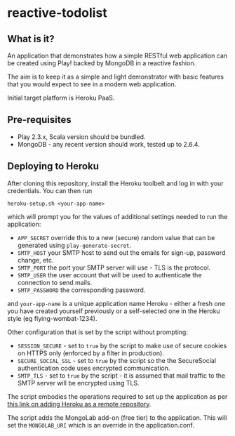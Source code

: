 reactive-todolist
=================

What is it?
-------------
An application that demonstrates how a simple RESTful web application can be created using Play! backed by MongoDB in a reactive fashion.

The aim is to keep it as a simple and light demonstrator with basic features that you would expect to see in a modern web application.

Initial target platform is Heroku PaaS.

Pre-requisites
--------------
- Play 2.3.x, Scala version should be bundled.
- MongoDB - any recent version should work, tested up to 2.6.4.

Deploying to Heroku
-------------------
After cloning this repository, install the Heroku toolbelt and log in with your credentials. You can then run

`heroku-setup.sh <your-app-name>`

which will prompt you for the values of additional settings needed to run the application:
* `APP_SECRET` override this to a new (secure) random value that can be generated using `play-generate-secret`.
* `SMTP_HOST` your SMTP host to send out the emails for sign-up, password change, etc.
* `SMTP_PORT` the port your SMTP server will use - TLS is the protocol.
* `SMTP_USER` the user account that will be used to authenticate the connection to send mails.
* `SMTP_PASSWORD` the corresponding password.

and `your-app-name` is a unique application name Heroku - either a fresh one you have created yourself previously or
a self-selected one in the Heroku style (eg flying-wombat-1234). 

Other configuration that is set by the script without prompting:
* `SESSION_SECURE` - set to `true` by the script to make use of secure cookies on HTTPS only (enforced by a filter in 
production). 
* `SECURE_SOCIAL_SSL` - set to `true` by the script so the the SecureSocial authentication code uses encrypted
communication.
* `SMTP_TLS` - set to `true` by the script - it is assumed that mail traffic to the SMTP server will be encrypted using
TLS.

The script embodies the operations required to set up
the application as per [this link on adding Heroku as a remote repository](https://devcenter.heroku.com/articles/git).

The script adds the MongoLab add-on (free tier) to the application. This will set the `MONGOLAB_URI` which is
an override in the application.conf.
